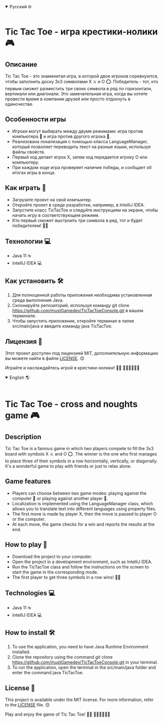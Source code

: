 <details open>
<summary>Русский 🌐</summary>
<br>

# Tic Tac Toe - игра крестики-нолики 🎮
## Описание
Tic Tac Toe - это знаменитая игра, в которой двое игроков соревнуются, чтобы заполнить доску 3х3 символами X ⚔️ и O ⭕️. Победитель - тот, кто первым сможет разместить три своих символа в ряд по горизонтали, вертикали или диагонали. Это замечательная игра, когда вы хотите провести время в компании друзей или просто отдохнуть в одиночестве.

## Особенности игры
- Игроки могут выбирать между двумя режимами: игра против компьютера 🤖 и игра против другого игрока 👫.
- Реализована локализация с помощью класса LanguageManager, который позволяет переводить текст на разные языки, используя файлы свойств.
- Первый ход делает игрок X, затем ход передается игроку O или компьютеру.
- При каждом ходе игра проверяет наличие победы, и сообщает об итогах игры в конце.

## Как играть 🎲
- Загрузите проект на свой компьютер.
- Откройте проект в среде разработки, например, в IntelliJ IDEA.
- Запустите класс TicTacToe и следуйте инструкциям на экране, чтобы начать игру в соответствующем режиме.
- Кто первый сможет выстроить три символа в ряд, тот и будет победителем! 💪💥

## Технологии 💻
- Java 11 ☕️
- IntelliJ IDEA 💻

## Как установить 🛠
1. Для полноценной работы приложения необходима установленная среда выполнения Java.
2. Склонируйте репозиторий, используя команду git clone https://github.com/mustGamedev/TicTacToeConsole.git в вашем терминале.
3. Чтобы запустить приложение, откройте терминал в папке src/main/java и введите команду java TicTacToe.

## Лицензия 📜
Этот проект доступен под лицензией MIT, дополнительную информацию вы можете найти в файле [LICENSE](https://github.com/mustGamedev/TicTacToeConsole/blob/master/LICENSE). 😊

Играйте и наслаждайтесь игрой в крестики-нолики! 🤩🎉 👏🏼👏🏼👏🏼
</details>

<details open>
<summary>English 🌎</summary>
<br>

# Tic Tac Toe - cross and noughts game 🎮

## Description
Tic Tac Toe is a famous game in which two players compete to fill the 3x3 board with symbols X ⚔️ and O ⭕️. The winner is the one who first manages to place three of their symbols in a row horizontally, vertically, or diagonally. It's a wonderful game to play with friends or just to relax alone.

## Game features
- Players can choose between two game modes: playing against the computer 🤖 or playing against another player 👫.
- Localization is implemented using the LanguageManager class, which allows you to translate text into different languages using property files.
- The first move is made by player X, then the move is passed to player O or the computer.
- At each move, the game checks for a win and reports the results at the end.

## How to play 🎲
- Download the project to your computer.
- Open the project in a development environment, such as IntelliJ IDEA.
- Run the TicTacToe class and follow the instructions on the screen to start the game in the corresponding mode.
- The first player to get three symbols in a row wins! 💪💥

## Technologies 💻
- Java 11 ☕️
- IntelliJ IDEA 💻

## How to install 🛠
1. To use the application, you need to have Java Runtime Environment installed.
2. Clone the repository using the command git clone https://github.com/mustGamedev/TicTacToeConsole.git in your terminal.
3. To run the application, open the terminal in the src/main/java folder and enter the command java TicTacToe.

## License 📜
This project is available under the MIT license. For more information, refer to the [LICENSE](https://github.com/mustGamedev/TicTacToeConsole/blob/master/LICENSE) file. 😊

Play and enjoy the game of Tic Tac Toe! 🤩🎉 👏🏼👏🏼👏🏼
</details>
